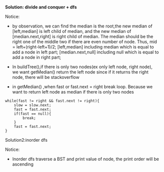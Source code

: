 **Solution: divide and conquer + dfs**

Notice:

- by observation, we can find the median is the root,the new median of [left,median] is left child of median, and the new median of [median.next,right] is right child of median. The median should be the right one of the middle two if there are even number of node. Thus, mid = left+(right-left+1)/2; [left,median] including median which is equal to add a node in left part; [median.next,null] including null which is equal to add a node in right part;

- In buildTree(),if there is only two nodes(ex only left node, right node), we want getMedian() return the left node since if it returns the right node, there will be stackoverflow

- in getMedian() ,when fast or fast.next = right break loop. Because we want to return left node as median if there is only two nodes
```
while(fast != right && fast.next != right){
    slow = slow.next;
    fast = fast.next;
    if(fast == null){
        break;
    }
    fast = fast.next;
}
```



Solution2:inorder dfs

Notice:

- Inorder dfs traverse a BST and print value of node, the print order will be ascending
